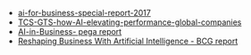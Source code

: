 

* [ai-for-business-special-report-2017](https://s3.amazonaws.com/cdn.ayasdi.com/wp-content/uploads/2017/05/09112500/ai-for-business-special-report-2017.pdf)
* [TCS-GTS-how-AI-elevating-performance-global-companies](http://sites.tcs.com/artificial-intelligence/wp-content/uploads/TCS-GTS-how-AI-elevating-performance-global-companies.pdf)
* [AI-in-Business- pega report](https://www1.pega.com/system/files/resources/2017-11/AI-in-Business.pdf)
* [Reshaping
Business With
Artificial
Intelligence - BCG report](http://image-src.bcg.com/Images/Reshaping%20Business%20with%20Artificial%20Intelligence_tcm9-177882.pdf)
